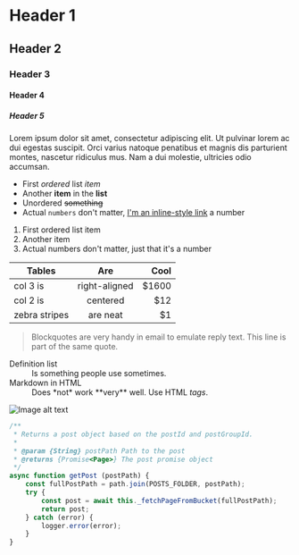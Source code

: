 # Header 1

## Header 2
### Header 3
#### Header 4
##### Header 5

Lorem ipsum dolor sit amet, consectetur adipiscing elit. Ut pulvinar lorem ac dui egestas suscipit. Orci varius natoque penatibus et magnis dis parturient montes, nascetur ridiculus mus. Nam a dui molestie, ultricies odio accumsan.

- First *ordered* list _item_
- Another **item** in the __list__
- Unordered ~~something~~
- Actual `numbers` don't matter, [I'm an inline-style link](https://www.google.com) a number

1. First ordered list item
2. Another item
3. Actual numbers don't matter, just that it's a number

| Tables        | Are           | Cool  |
| ------------- |:-------------:| -----:|
| col 3 is      | right-aligned | $1600 |
| col 2 is      | centered      |   $12 |
| zebra stripes | are neat      |    $1 |

> Blockquotes are very handy in email to emulate reply text.
> This line is part of the same quote.

<dl>
  <dt>Definition list</dt>
  <dd>Is something people use sometimes.</dd>

  <dt>Markdown in HTML</dt>
  <dd>Does *not* work **very** well. Use HTML <em>tags</em>.</dd>
</dl>

![Image alt text](https://upload.wikimedia.org/wikipedia/commons/d/d6/CathedralofLearningLawinWinter.jpg "Title text of the image")

```js
/**
 * Returns a post object based on the postId and postGroupId.
 *
 * @param {String} postPath Path to the post
 * @returns {Promise<Page>} The post promise object
 */
async function getPost (postPath) {
	const fullPostPath = path.join(POSTS_FOLDER, postPath);
	try {
		const post = await this._fetchPageFromBucket(fullPostPath);
		return post;
	} catch (error) {
		logger.error(error);
	}
}
```
